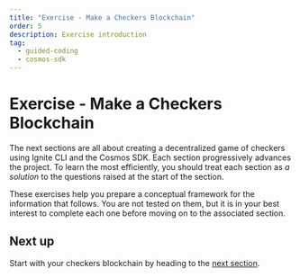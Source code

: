 ```yaml
---
title: "Exercise - Make a Checkers Blockchain"
order: 5
description: Exercise introduction
tag:
  - guided-coding
  - cosmos-sdk
---
```


# Exercise - Make a Checkers Blockchain

The next sections are all about creating a decentralized game of checkers using Ignite CLI and the Cosmos SDK. Each section progressively advances the project. To learn the most efficiently, you should treat each section as _a solution_ to the questions raised at the start of the section.

These exercises help you prepare a conceptual framework for the information that follows. You are not tested on them, but it is in your best interest to complete each one before moving on to the associated section.

## Next up

Start with your checkers blockchain by heading to the [next section](./stored-game.md).
